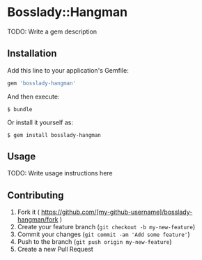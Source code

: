 # Bosslady::Hangman

TODO: Write a gem description

## Installation

Add this line to your application's Gemfile:

```ruby
gem 'bosslady-hangman'
```

And then execute:

    $ bundle

Or install it yourself as:

    $ gem install bosslady-hangman

## Usage

TODO: Write usage instructions here

## Contributing

1. Fork it ( https://github.com/[my-github-username]/bosslady-hangman/fork )
2. Create your feature branch (`git checkout -b my-new-feature`)
3. Commit your changes (`git commit -am 'Add some feature'`)
4. Push to the branch (`git push origin my-new-feature`)
5. Create a new Pull Request
